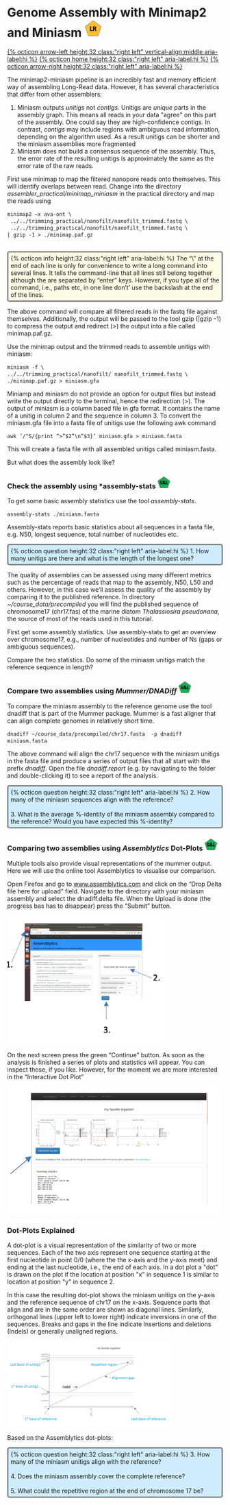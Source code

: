 # Genome Assembly with Minimap2 and Miniasm <img src="figures/LR.png" height="40px">

[{% octicon arrow-left height:32 class:"right left" vertical-align:middle aria-label:hi %}](ASS.md) [{% octicon home height:32 class:"right left" aria-label:hi %}](index.md) [{% octicon arrow-right height:32 class:"right left" aria-label:hi %}](ASS_F.md)

The minimap2-miniasm pipeline is an incredibly fast and memory efficient way of assembling Long-Read data. However, it has several characteristics that differ from other assemblers:

 1. Miniasm outputs *unitigs* not *contigs*. Unitigs are *unique* parts in the assembly graph. This means all reads in your data "agree" on this part of the assembly. One could say they are high-confidence contigs. In contrast, *contigs* may include regions with ambiguous read information, depending on the algorithm used. As a result unitigs can be shorter and the miniasm assemblies more fragmented
 2. Miniasm does not build a consensus sequence of the assembly. Thus, the error rate of the resulting unitigs is approximately the same as the error rate of the raw reads.
 
First use minimap to map the filtered nanopore reads onto themselves. This will identify overlaps between read. Change into the directory *assembler_practical/minimap_miniasm* in the practical directory and map the reads using

```
minimap2 –x ava-ont \
 ../../trimming_practical/nanofilt/nanofilt_trimmed.fastq \ 
 ../../trimming_practical/nanofilt/nanofilt_trimmed.fastq \
| gzip -1 > ./minimap.paf.gz
```
<br>
<div style="background-color:#fcfce5;border-radius:5px;border-style:solid;border-color:gray;padding:5px">
  {% octicon info height:32 class:"right left" aria-label:hi %} 
  The “\” at the end of each line is only for convenience to write a long command into several lines. It tells the command-line that all lines still belong together although the are separated by “enter” keys. However, if you type all of the command, i.e., paths etc, in one line don’t’ use the backslash at the end of the lines.
</div>

The above command will compare all filtered reads in the fastq file against themselves. Additionally, the output will be passed to the tool gzip (|gzip -1) to compress the output and redirect (>) the output into a file called minimap.paf.gz. 

Use the minimap output and the trimmed reads to assemble unitigs with miniasm:

```
miniasm -f \
../../trimming_practical/nanofilt/ nanofilt_trimmed.fastq \
./minimap.paf.gz > miniasm.gfa
```

Miniamp and miniasm do not provide an option for output files but instead write the output directly to the terminal, hence the redirection (>).
The output of miniasm is a column based file in gfa format. It contains the name of a unitig in column 2 and the sequence in column 3. To convert the miniasm.gfa file into a fasta file of unitigs use the following awk command

```
awk ’/^S/{print “>”$2”\n”$3}’ miniasm.gfa > miniasm.fasta
```

This will create a fasta file with all assembled unitigs called miniasm.fasta. 

But what does the assembly look like? 

### Check the assembly using *assembly-stats <img src="figures/SL.png" height="30px">

To get some basic assembly statistics use the tool *assembly-stats*.

```
assembly-stats ./miniasm.fasta
```

Assembly-stats reports basic statistics about all sequences in a fasta file, e.g. N50, longest sequence, total number of nucleotides etc. 

<div style="background-color:#cfedfe;border-radius:5px;border-style:solid;border-color:gray;padding:5px">
  {% octicon question height:32 class:"right left" aria-label:hi %} 
  1. How many unitigs are there and what is the length of the longest one? 
</div>

The quality of assemblies can be assessed using many different metrics such as the percentage of reads that map to the assembly, N50, L50 and others. However, in this case we’ll assess the quality of the assembly by comparing it to the published reference. In directory *~/course_data/precompiled* you will find the published sequence of chromosome17 (chr17.fas) of the marine diatom *Thalassiosira pseudonana*, the source of most of the reads used in this tutorial.

First get some assembly statistics. Use assembly-stats to get an overview over chromosome17, e.g., number of nucleotides and number of Ns (gaps or ambiguous sequences). 

Compare the two statistics. Do some of the miniasm unitigs match the reference sequence in length?

### Compare two assemblies using *Mummer/DNADiff* <img src="figures/SL.png" height="30px">

To compare the miniasm assembly to the reference genome use the tool dnadiff that is part of the Mummer package. Mummer is a fast aligner that can align complete genomes in relatively short time.

```
dnadiff ~/course_data/precompiled/chr17.fasta  -p dnadiff miniasm.fasta
```

The above command will align the chr17 sequence with the miniasm unitigs in the fasta file and produce a series of output files that all start with the prefix *dnadiff*. Open the file *dnadiff.report* (e.g. by navigating to the folder and double-clicking it) to see a report of the analysis. 

<div style="background-color:#cfedfe;border-radius:5px;border-style:solid;border-color:gray;padding:5px">
  {% octicon question height:32 class:"right left" aria-label:hi %} 
  2. How many of the miniasm sequences align with the reference?<br><br>
  3. What is the average %-identity of the miniasm assembly compared to the reference? Would you have expected this %-identity?
</div>


### Comparing two assemblies using *Assemblytics* Dot-Plots <img src="figures/SL.png" height="30px">

Multiple tools also provide visual representations of the mummer output. Here we will use the online tool  Assemblytics  to visualise our comparison.

Open Firefox and go to www.assemblytics.com and click on the “Drop Delta file here for upload” field. Navigate to the directory with your miniasm assembly and select the dnadiff.delta file. When the Upload is done (the progress bas has to disappear) press the “Submit” button. 

<img src="figures/ASS_M_1.png" height="300px">

On the next screen press the green “Continue” button. As soon as the analysis is finished a series of plots and statistics will appear. You can inspect those, if you like. However, for the moment we are more interested in the “Interactive Dot Plot”

<img src="figures/ASS_M_2.png" height="300px">


### Dot-Plots Explained

A dot-plot is a visual representation of the similarity of two or more sequences. Each of the two axis represent one sequence starting at the first nucleotide in point 0/0 (where the the x-axis and the y-axis meet) and ending at the last nucleotide, i.e., the end of each axis. In a dot plot a "dot" is drawn on the plot if the location at position "x" in sequence 1 is similar to location at position "y" in sequence 2.

In this case the resulting dot-plot shows the miniasm unitigs on the y-axis and the reference sequence of chr17 on the x-axis. Sequence parts that align and are in the same order are shown as diagonal lines. Similarly, orthogonal lines (upper left to lower right) indicate inversions in one of the sequences. Breaks and gaps in the line indicate Insertions and deletions (Indels) or generally unaligned regions.


<img src="figures/ASS_M_3.png" height="200px">

Based on the Assemblytics dot-plots:

<div style="background-color:#cfedfe;border-radius:5px;border-style:solid;border-color:gray;padding:5px">
  {% octicon question height:32 class:"right left" aria-label:hi %} 
  3. How many of the miniasm unitigs align with the reference?<br><br>
  4. Does the miniasm assembly cover the complete reference?<br><br>
  5. What could the repetitive region at the end of chromosome 17 be?
</div>
</div>








